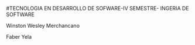 #TECNOLOGIA  EN DESARROLLO DE SOFWARE-IV SEMESTRE- INGERIA DE SOFTWARE

Winston Wesley Merchancano

Faber Yela
